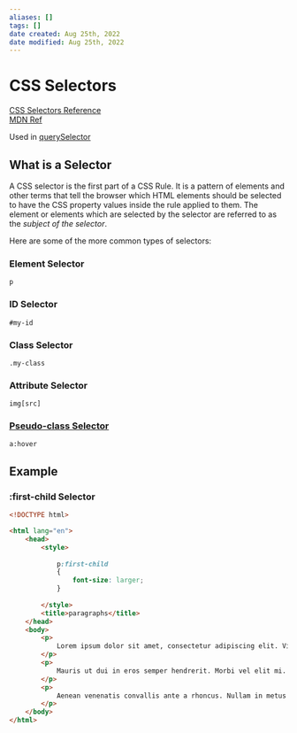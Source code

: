 ```yaml
---
aliases: []
tags: []
date created: Aug 25th, 2022
date modified: Aug 25th, 2022
---
```

# CSS Selectors
[CSS Selectors Reference](https://www.w3schools.com/cssref/css_selectors.asp)  
[MDN Ref](https://developer.mozilla.org/en-US/docs/Web/CSS/CSS_Selectors)

Used in [querySelector](https://developer.mozilla.org/en-US/docs/Web/API/Document/querySelectorAll)

## What is a Selector
A CSS selector is the first part of a CSS Rule. It is a pattern of elements and other terms that tell the browser which HTML elements should be selected to have the CSS property values inside the rule applied to them. The element or elements which are selected by the selector are referred to as the _subject of the selector_.

Here are some of the more common types of selectors:
### Element Selector
`p`

### ID Selector
`#my-id`

### Class Selector
`.my-class`

### Attribute Selector
`img[src]`

### [Pseudo-class Selector](https://developer.mozilla.org/en-US/docs/Learn/CSS/Building_blocks/Selectors#pseudo-classes_and_pseudo-elements)
`a:hover`



## Example
### :first-child Selector

```html
<!DOCTYPE html>

<html lang="en">
    <head>
        <style>
  
            p:first-child
            {
                font-size: larger;
            }
  
        </style>
        <title>paragraphs</title>
    </head>
    <body>
        <p>
            Lorem ipsum dolor sit amet, consectetur adipiscing elit. Vivamus convallis scelerisque quam, vel hendrerit lectus viverra eu. Praesent posuere eget lectus ut faucibus. Etiam eu velit laoreet, gravida lorem in, viverra est. Cras ut purus neque. In porttitor non lorem id lobortis. Mauris gravida metus libero, quis maximus dui porta at. Donec lacinia felis consectetur venenatis scelerisque. Nulla eu nisl sollicitudin, varius velit sit amet, vehicula erat. Curabitur sollicitudin felis sit amet orci mattis, a tempus nulla pulvinar. Aliquam erat volutpat.
        </p>
        <p>
            Mauris ut dui in eros semper hendrerit. Morbi vel elit mi. Sed sit amet ex non quam dignissim dignissim et vel arcu. Pellentesque eget elementum orci. Morbi ac cursus ex. Pellentesque quis turpis blandit orci dapibus semper sed non nunc. Nulla et dolor nec lacus finibus volutpat. Sed non lorem diam. Donec feugiat interdum interdum. Vivamus et justo in enim blandit fermentum vel at elit. Phasellus eu ante vitae ligula varius aliquet. Etiam id posuere nibh.
        </p>
        <p>
            Aenean venenatis convallis ante a rhoncus. Nullam in metus vel diam vehicula tincidunt. Donec lacinia metus sem, sit amet egestas elit blandit sit amet. Nunc egestas sem quis nisl mattis semper. Pellentesque ut magna congue lorem eleifend sodales. Donec tortor tortor, aliquam vitae mollis sed, interdum ut lectus. Mauris non purus quis ipsum lacinia tincidunt.
        </p>
    </body>
</html>
```